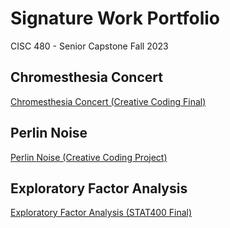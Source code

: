 # Signature Work Portfolio
CISC 480 - Senior Capstone
Fall 2023

## Chromesthesia Concert
[Chromesthesia Concert (Creative Coding Final)](https://github.com/emmccracken/creative-coding-final)   

## Perlin Noise
[Perlin Noise (Creative Coding Project)](https://github.com/emmccracken/perlin-noise-project)   

## Exploratory Factor Analysis
[Exploratory Factor Analysis (STAT400 Final)](https://github.com/emmccracken/stat-400-final)  

